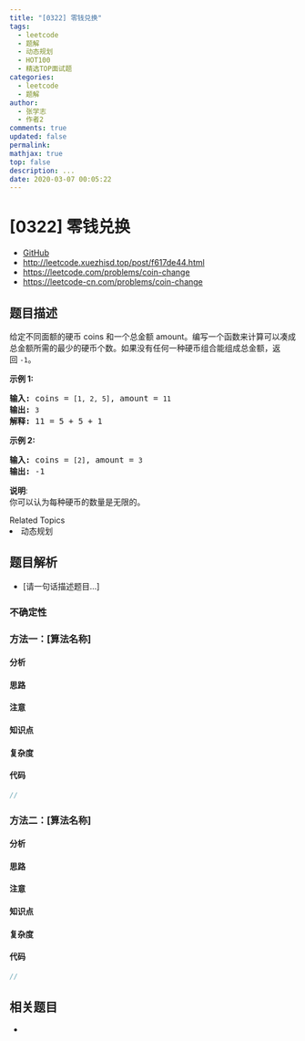 ```yaml
---
title: "[0322] 零钱兑换"
tags:
  - leetcode
  - 题解
  - 动态规划
  - HOT100
  - 精选TOP面试题
categories:
  - leetcode
  - 题解
author:
  - 张学志
  - 作者2
comments: true
updated: false
permalink:
mathjax: true
top: false
description: ...
date: 2020-03-07 00:05:22
---
```



# [0322] 零钱兑换
* [GitHub](https://github.com/algoboy101/LeetCodeCrowdsource/tree/master/_posts/QA/%5B0322%5D%20%E9%9B%B6%E9%92%B1%E5%85%91%E6%8D%A2.md)
* http://leetcode.xuezhisd.top/post/f617de44.html
* https://leetcode.com/problems/coin-change
* https://leetcode-cn.com/problems/coin-change


## 题目描述

<p>给定不同面额的硬币 coins 和一个总金额 amount。编写一个函数来计算可以凑成总金额所需的最少的硬币个数。如果没有任何一种硬币组合能组成总金额，返回&nbsp;<code>-1</code>。</p>

<p><strong>示例&nbsp;1:</strong></p>

<pre><strong>输入: </strong>coins = <code>[1, 2, 5]</code>, amount = <code>11</code>
<strong>输出: </strong><code>3</code> 
<strong>解释:</strong> 11 = 5 + 5 + 1</pre>

<p><strong>示例 2:</strong></p>

<pre><strong>输入: </strong>coins = <code>[2]</code>, amount = <code>3</code>
<strong>输出: </strong>-1</pre>

<p><strong>说明</strong>:<br>
你可以认为每种硬币的数量是无限的。</p>
<div><div>Related Topics</div><div><li>动态规划</li></div></div>


## 题目解析
* [请一句话描述题目...]

### 不确定性


### 方法一：[算法名称]

#### 分析

#### 思路

#### 注意

#### 知识点

#### 复杂度

#### 代码

```cpp
//
```


### 方法二：[算法名称]

#### 分析

#### 思路

#### 注意

#### 知识点

#### 复杂度

#### 代码

```cpp
//
```


## 相关题目
* 
